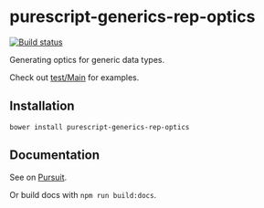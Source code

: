 # purescript-generics-rep-optics

[![Build status](https://travis-ci.org/LiamGoodacre/purescript-generics-rep-optics.svg?branch=master)](https://travis-ci.org/LiamGoodacre/purescript-generics-rep-optics)

Generating optics for generic data types.

Check out [test/Main](test/Main.purs) for examples.

## Installation

```
bower install purescript-generics-rep-optics
```

## Documentation

See on [Pursuit](https://pursuit.purescript.org/packages/purescript-generics-rep-optics/).

Or build docs with `npm run build:docs`.
